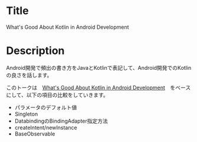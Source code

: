 # Title 

What's Good About Kotlin in Android Development

# Description

Android開発で頻出の書き方をJavaとKotlinで表記して、Android開発でのKotlinの良さを話します。

このトークは　[What's Good About Kotlin in Android Development](http://shiraji.github.io/blog/2016/12/11/whats-good-about-kotlin-in-android-development/)　をベースにして、以下の項目の比較をしていきます。

* パラメータのデフォルト値
* Singleton
* DatabindingのBindingAdapter指定方法
* createIntent/newInstance
* BaseObservable

